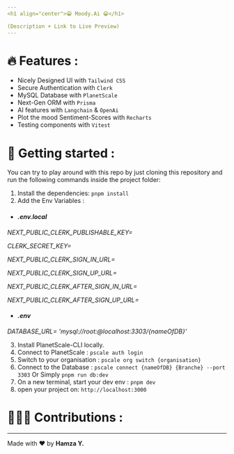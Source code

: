 ```yaml
---
<h1 align="center">😁 Moody.Ai 😁</h1>

(Description + Link to Live Preview)
---
```


# 🔥 Features :

- Nicely Designed UI with `Tailwind CSS`
- Secure Authentication with `Clerk`
- MySQL Database with `PlanetScale`
- Next-Gen ORM with `Prisma`
- AI features with `Langchain` & `OpenAi`
- Plot the mood Sentiment-Scores with `Recharts`
- Testing components with `Vitest`

# 🚀 Getting started :

You can try to play around with this repo by just cloning this repository and run the following commands inside the project folder:

1. Install the dependencies: `pnpm install`
2. Add the Env Variables :

<em>

- #### .env.local

NEXT_PUBLIC_CLERK_PUBLISHABLE_KEY=

CLERK_SECRET_KEY=

NEXT_PUBLIC_CLERK_SIGN_IN_URL=

NEXT_PUBLIC_CLERK_SIGN_UP_URL=

NEXT_PUBLIC_CLERK_AFTER_SIGN_IN_URL=

NEXT_PUBLIC_CLERK_AFTER_SIGN_UP_URL=

- #### .env

DATABASE_URL= 'mysql://root:@localhost:3303/{nameOfDB}'

</em>

3. Install PlanetScale-CLI locally.
4. Connect to PlanetScale : `pscale auth login`
5. Switch to your organisation : `pscale org switch {organisation}`
6. Connect to the Database : `pscale connect {nameOfDB} {Branche} --port 3303` Or Simply `pnpm run db:dev`
7. On a new terminal, start your dev env : `pnpm dev`
8. open your project on: `http://localhost:3000`

# 👨🏽‍💻 Contributions :

---

Made with ❤️ by <strong>Hamza Y.</strong>
